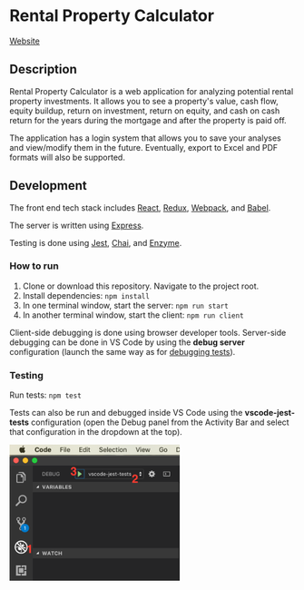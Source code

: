 # Rental Property Calculator

[Website](https://secure-plateau-58035.herokuapp.com/)

## Description

Rental Property Calculator is a web application for analyzing potential rental property investments. It allows you to see a property's value, cash flow, equity buildup, return on investment, return on equity, and cash on cash return for the years during the mortgage and after the property is paid off.

The application has a login system that allows you to save your analyses and view/modify them in the future. Eventually, export to Excel and PDF formats will also be supported.

## Development

The front end tech stack includes [React](https://github.com/facebook/react), [Redux](https://github.com/reduxjs/redux), [Webpack](https://github.com/webpack/webpack), and [Babel](https://github.com/babel/babel).

The server is written using [Express](https://github.com/expressjs/express).

Testing is done using [Jest](https://github.com/facebook/jest), [Chai](https://github.com/chaijs/chai), and [Enzyme](https://airbnb.io/enzyme/).

### How to run

1. Clone or download this repository.  Navigate to the project root.
2. Install dependencies: `npm install`
3. In one terminal window, start the server: `npm run start`
4. In another terminal window, start the client: `npm run client`

Client-side debugging is done using browser developer tools. Server-side debugging can be done in VS Code by using the **debug server** configuration (launch the same way as for [debugging tests](###Testing)).

### Testing

Run tests: `npm test`

Tests can also be run and debugged inside VS Code using the **vscode-jest-tests** configuration (open the Debug panel from the Activity Bar and select that configuration in the dropdown at the top).

<img src="public/debug-tests.png" alt="Debug Tests" width="300"/>
